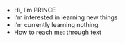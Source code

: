 -  Hi, I’m PRINCE
-  I’m interested in learning new things
-  I’m currently learning nothing
-  How to reach me: through text

<!---
PRINCE16989/PRINCE16989 is a ✨ special ✨ repository because its `README.md` (this file) appears on your GitHub profile.
You can click the Preview link to take a look at your changes.
--->
